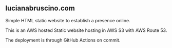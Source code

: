 ## lucianabruscino.com

Simple HTML static website to establish a presence online.

This is an AWS hosted Static website hosting in AWS S3 with AWS Route 53.

The deployment is through GitHub Actions on commit.

<!-- http://lucianabruscino.com.s3-website-us-east-1.amazonaws.com/ >